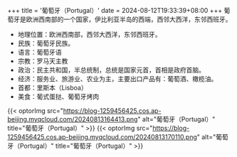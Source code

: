 +++
title = '葡萄牙（Portugal）'
date = 2024-08-12T19:33:39+08:00
+++
葡萄牙是欧洲西南部的一个国家，伊比利亚半岛的西端，西邻大西洋，东邻西班牙。
<!--more-->
- 地理位置：欧洲西南部，西邻大西洋，东邻西班牙。
- 民族：葡萄牙民族。
- 语言：葡萄牙语
- 宗教：罗马天主教
- 政治：民主共和国，半总统制，总统是国家元首，首相是政府首脑。
- 经济：服务业、旅游业、农业为主，主要出口产品有：葡萄酒、橄榄油。
- 首都：里斯本（Lisboa）
- 美食：葡式蛋挞、葡萄牙烤肉

{{< optorImg src="https://blog-1259456425.cos.ap-beijing.myqcloud.com/20240813164413.png" alt="葡萄牙（Portugal）" title="葡萄牙（Portugal）" >}}
{{< optorImg src="https://blog-1259456425.cos.ap-beijing.myqcloud.com/20240813170110.png" alt="葡萄牙（Portugal）" title="葡萄牙（Portugal）" >}}
